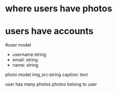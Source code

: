 # where users have photos

# users have accounts


#user model
- username:string
- email: string
- name: string


photo model
img_src:string
caption: text

user has many photos
photos belong to user